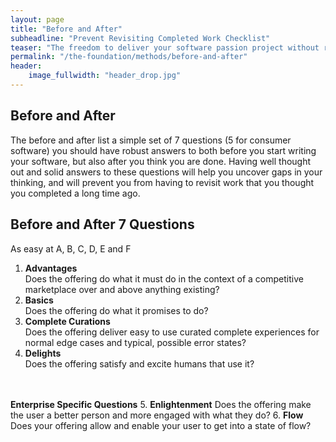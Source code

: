 ```yaml
---
layout: page
title: "Before and After"
subheadline: "Prevent Revisiting Completed Work Checklist"
teaser: "The freedom to deliver your software passion project without revisiting completed work!"
permalink: "/the-foundation/methods/before-and-after"
header:
    image_fullwidth: "header_drop.jpg"
---
```

## Before and After  
The before and after list a simple set of 7 questions (5 for consumer software) you should have robust answers to both before you start writing your software, but also after you think you are done.  Having well thought out and solid answers to these questions will help you uncover gaps in your thinking, and will prevent you from having to revisit work that you thought you completed a long time ago.

## Before and After 7 Questions  
As easy at A, B, C, D, E and F
1. <b>Advantages</b>  
Does the offering do what it must do in the context of a competitive marketplace over and above anything existing?
2. <b>Basics</b>  
Does the offering do what it promises to do? 
3. <b>Complete Curations</b>  
Does the offering deliver easy to use curated complete experiences for normal edge cases and typical, possible error states?
4. <b>Delights</b>  
Does the offering satisfy and excite humans that use it?
<br>
<br>
<b>Enterprise Specific Questions</b>  
5. <b>Enlightenment</b>  
Does the offering make the user a better person and more engaged with what they do?
6. <b>Flow</b>  
Does your offering allow and enable your user to get into a state of flow?
